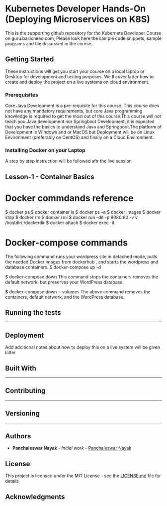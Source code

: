 # Kubernetes Developer Hands-On (Deploying Microservices on K8S)

This is the supporting github repository for the Kubernets Developer Course on guru.basicneed.com, Please look here the sample code snippets, sample programs and file discussed in the course.

## Getting Started

These instructions will get you start your course on a local laptop or Desktop for development and testing purposes. 
We ll cover latter how to create and deploy the project on a live systems on cloud environment.

### Prerequisites

Core Java Development is a pre-requisite for this course. This course does not have any mandatory requirements, but core Java programming knowledge is required to get the most out of this course.This course will not teach you Java development nor Springboot Development, it is expected that you have the basics to understand Java and Springboot.The platform of Development is Windows and or MacOS but Deployment will be on Linux Environment (preferably on CentOS) and finally on a Cloud Environment.


### Installing Docker on your Laptop

A step by step instruction will be followed aftr the live session

## Lesson-1 - Container Basics

# Docker commdands reference

$ docker ps
$ docker container ls
$ docker ps –a
$ docker images
$ docker stop
$ docker rm
$ docker rmi
$ docker run –dit -p 8080:80 -v v /hostdir/:/dockerdir
$ docker attach
$ docker exec -it <container name> <command to excute inside the container> 

# Docker-compose commands

The following command runs your wordpress site in detached mode, pulls the needed Docker images from dockerhub , and starts the wordpress and database containers.
$ docker-compose up -d

$ docker-compose down
This command stops the containers removes the default network, but preserves your WordPress database.

$ docker-compose down --volumes 
The above command removes the containers, default network, and the WordPress database.


## Running the tests
---

## Deployment

Add additional notes about how to deploy this on a live system will be given latter

## Built With
------

## Contributing

----------
## Versioning

------

## Authors

* **Panchaleswar Nayak** - *Initial work* - [Panchaleswar Nayak](https://guru.basicneed.com/courses/kubernetes-developer-hands-on/lessons/docker-basics/)


## License

This project is licensed under the MIT License - see the [LICENSE.md](LICENSE.md) file for details

## Acknowledgments

